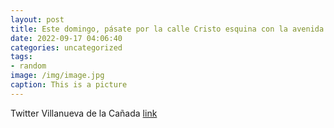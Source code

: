 ```yaml
---
layout: post
title: Este domingo, pásate por la calle Cristo esquina con la avenida de la Dehesa y podrás participar en un sorteo  para llevarte a c...
date: 2022-09-17 04:06:40
categories: uncategorized
tags:
- random
image: /img/image.jpg
caption: This is a picture
---
```

Twitter Villanueva de la Cañada [link](https://twitter.com/AytoVDLCanada/status/1570744724079915009)
